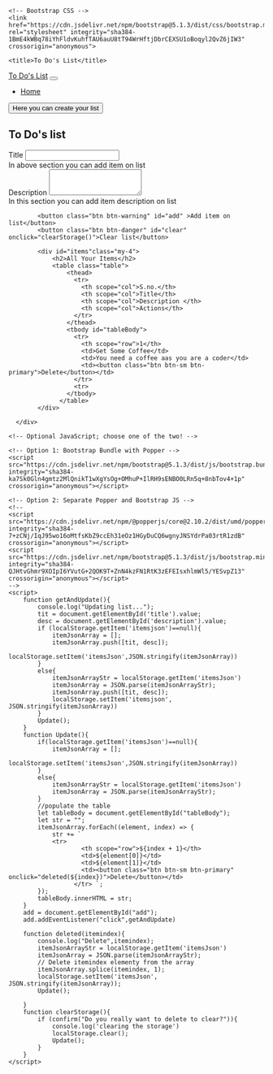 <!doctype html>
<html lang="en">
  <head>
    <!-- Required meta tags -->
    <meta charset="utf-8">
    <meta name="viewport" content="width=device-width, initial-scale=1">

    <!-- Bootstrap CSS -->
    <link href="https://cdn.jsdelivr.net/npm/bootstrap@5.1.3/dist/css/bootstrap.min.css" rel="stylesheet" integrity="sha384-1BmE4kWBq78iYhFldvKuhfTAU6auU8tT94WrHftjDbrCEXSU1oBoqyl2QvZ6jIW3" crossorigin="anonymous">

    <title>To Do's List</title>
  </head>
  <body>
      <!--navigation bar-->
      <nav class="navbar navbar-expand-lg navbar-dark bg-dark">
        <div class="container-fluid">
          <a class="navbar-brand" href="#">To Do's List</a>
          <button class="navbar-toggler" type="button" data-bs-toggle="collapse" data-bs-target="#navbarSupportedContent" aria-controls="navbarSupportedContent" aria-expanded="false" aria-label="Toggle navigation">
            <span class="navbar-toggler-icon"></span>
          </button>
          <div class="collapse navbar-collapse" id="navbarSupportedContent">
            <ul class="navbar-nav me-auto mb-2 mb-lg-0">
              <li class="nav-item">
                <a class="nav-link active" aria-current="page" href="#">Home</a>
              </li>
            </ul>
            <form class="d-flex">
              <button class="btn btn-outline-warning" type="submit">Here you can create your list</button>
            </form>
          </div>
        </div>
      </nav>
      <div class="container">
          <h2 class="text-center">To Do's list</h2>
            <div class="form-group">
              <label for="Title" class="form-label">Title</label>
              <input type="text" class="form-control" id="title" aria-describedby="emailHelp">
              <div id="emailHelp" class="form-text text-muted">In above section you can add item on list</div>
            </div>
            <div class="form-group my-4">
                <label for="description" >Description</label>
                <textarea class="form-control" id="description" rows="3"></textarea>
                <div id="emailHelp" class="form-text text-muted">In this section you can add item description on list</div>
              </div>

            <button class="btn btn-warning" id="add" >Add item on list</button>
            <button class="btn btn-danger" id="clear" onclick="clearStorage()">Clear list</button>

            <div id="items"class="my-4">
                <h2>All Your Items</h2>
                <table class="table">
                    <thead>
                      <tr>
                        <th scope="col">S.no.</th>
                        <th scope="col">Title</th>
                        <th scope="col">Description </th>
                        <th scope="col">Actions</th>
                      </tr>
                    </thead>
                    <tbody id="tableBody">
                      <tr>
                        <th scope="row">1</th>
                        <td>Get Some Coffee</td>
                        <td>You need a coffee aas you are a coder</td>
                        <td><button class="btn btn-sm btn-primary">Delete</button></td>
                      </tr>
                      <tr>
                    </tbody>
                  </table>
            </div>

      </div>

    <!-- Optional JavaScript; choose one of the two! -->

    <!-- Option 1: Bootstrap Bundle with Popper -->
    <script src="https://cdn.jsdelivr.net/npm/bootstrap@5.1.3/dist/js/bootstrap.bundle.min.js" integrity="sha384-ka7Sk0Gln4gmtz2MlQnikT1wXgYsOg+OMhuP+IlRH9sENBO0LRn5q+8nbTov4+1p" crossorigin="anonymous"></script>

    <!-- Option 2: Separate Popper and Bootstrap JS -->
    <!--
    <script src="https://cdn.jsdelivr.net/npm/@popperjs/core@2.10.2/dist/umd/popper.min.js" integrity="sha384-7+zCNj/IqJ95wo16oMtfsKbZ9ccEh31eOz1HGyDuCQ6wgnyJNSYdrPa03rtR1zdB" crossorigin="anonymous"></script>
    <script src="https://cdn.jsdelivr.net/npm/bootstrap@5.1.3/dist/js/bootstrap.min.js" integrity="sha384-QJHtvGhmr9XOIpI6YVutG+2QOK9T+ZnN4kzFN1RtK3zEFEIsxhlmWl5/YESvpZ13" crossorigin="anonymous"></script>
    -->
    <script>
        function getAndUpdate(){
            console.log("Updating list...");
            tit = document.getElementById('title').value;
            desc = document.getElementById('description').value;
            if (localStorage.getItem('itemsjson')==null){
                itemJsonArray = [];
                itemJsonArray.push([tit, desc]);
                localStorage.setItem('itemsJson',JSON.stringify(itemJsonArray))
            }
            else{
                itemJsonArrayStr = localStorage.getItem('itemsJson')
                itemJsonArray = JSON.parse(itemJsonArrayStr);
                itemJsonArray.push([tit, desc]);
                localStorage.setItem('itemsjson', JSON.stringify(itemJsonArray))
            }
            Update();
        }
        function Update(){
            if(localStorage.getItem('itemsJson')==null){
                itemJsonArray = [];
                localStorage.setItem('itemsJson',JSON.stringify(itemJsonArray))
            }
            else{
                itemJsonArrayStr = localStorage.getItem('itemsJson')
                itemJsonArray = JSON.parse(itemJsonArrayStr);
            }
            //populate the table
            let tableBody = document.getElementById("tableBody");
            let str = "";
            itemJsonArray.forEach((element, index) => {
                str += `
                <tr>
                        <th scope="row">${index + 1}</th>
                        <td>${element[0]}</td>
                        <td>${element[1]}</td>
                        <td><button class="btn btn-sm btn-primary" onclick="deleted(${index})">Delete</button></td>
                      </tr> `;
            });
            tableBody.innerHTML = str;
        }
        add = document.getElementById("add");
        add.addEventListener("click",getAndUpdate)

        function deleted(itemindex){
            console.log("Delete",itemindex);
            itemJsonArrayStr = localStorage.getItem('itemsJson')
            itemJsonArray = JSON.parse(itemJsonArrayStr);
            // Delete itemindex elementy from the array
            itemJsonArray.splice(itemindex, 1);
            localStorage.setItem('itemsJson', JSON.stringify(itemJsonArray));
            Update();

        }
        function clearStorage(){
            if (confirm("Do you really want to delete to clear?")){
                console.log('clearing the storage')
                localStorage.clear();
                Update();
            }
        }
    </script>
  </body>
</html>
